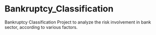 # Bankruptcy_Classification
Bankruptcy Classification Project to analyze the risk involvement in bank sector, according to various factors. 
